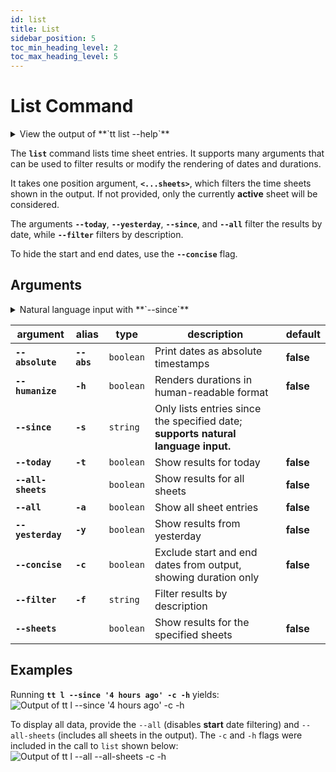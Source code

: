 ```yaml
---
id: list
title: List
sidebar_position: 5
toc_min_heading_level: 2
toc_max_heading_level: 5
---
```


# List Command

<details>
  <summary>
    View the output of **`tt list --help`**
  </summary>
  <div>

    ```
    List all time sheet entries

    Options:
          --version          Show version number                           [boolean]
          --absolute, --abs  Print dates as absolute timestamps            [boolean]
      -h, --humanize         Print the total duration in human-readable format
                                                                           [boolean]
      -s, --since            Only list entries since the specified date     [string]
      -t, --today            Show results for today                        [boolean]
          --all-sheets       Show results for all sheets                   [boolean]
      -a, --all              Show all sheet entries                        [boolean]
      -y, --yesterday        Show results from yesterday                   [boolean]
      -c, --concise          Exclude start and end dates from output, showing
                             duration only                                 [boolean]
      -f, --filter           Filter results by description                  [string]
          --help             Show help                                     [boolean]
          --sheets           Show results for the specified sheets
          [array] [choices: "main"]
    ```

  </div>
</details>

The **`list`** command lists time sheet entries. It supports many arguments
that can be used to filter results or modify the rendering of dates and
durations.

It takes one position argument, **`<...sheets>`**, which filters the
time sheets shown in the output. If not provided, only the currently **active**
sheet will be considered.

The arguments **`--today`**, **`--yesterday`**, **`--since`**, and **`--all`**
filter the results by date, while **`--filter`** filters by description.

To hide the start and end dates, use the **`--concise`** flag.

## Arguments
<details>
  <summary>
    Natural language input with **`--since`**
  </summary>
  <div>

:::tip
<br />
**Natural language** input is supported by the **`--since`** argument.

<br />

For example,
all of the following are valid:

<br />

- **`--since '12 hours ago'`**
- **`--since '30 days ago'`**
- **`--since 'one year ago'`**

<br />

The [**time-speak**][time-speak-url] library is used to parse the input.
:::

  </div>
</details>

| argument | alias | type | description | default |
| ---- | --------- | ---- | ----------- | ------- |
| **`--absolute`** | **`--abs`** | `boolean` | Print dates as absolute timestamps | **false** |
| **`--humanize`** | **`-h`** | `boolean` | Renders durations in human-readable format | **false** |
| **`--since`** | **`-s`** | `string` | Only lists entries since the specified date; **supports natural language input.** | |
| **`--today`** | **`-t`** | `boolean` | Show results for today | **false** |
| **`--all-sheets`** | | `boolean` | Show results for all sheets | **false** |
| **`--all`** | **`-a`** | `boolean` | Show all sheet entries | **false** |
| **`--yesterday`** | **`-y`** | `boolean` | Show results from yesterday | **false** |
| **`--concise`** | **`-c`** | `boolean` | Exclude start and end dates from output, showing duration only | **false** |
| **`--filter`** | **`-f`** | `string` | Filter results by description | |
| **`--sheets`** | | `boolean` | Show results for the specified sheets | **false** |

## Examples

Running **`tt l --since '4 hours ago' -c -h`** yields:
![Output of `tt l --since '4 hours ago' -c -h`](/img/terminal_screenshots/tt_l_since_four_hours.svg)

To display all data, provide the `--all` (disables **start** date filtering)
and `--all-sheets` (includes all sheets in the output). The `-c` and `-h` flags
were included in the call to `list` shown below:
![Output of `tt l --all --all-sheets -c -h`](/img/terminal_screenshots/tt_l_all_all_sheets.svg)

[time-speak-url]: https://github.com/f3rno64/time-speak
